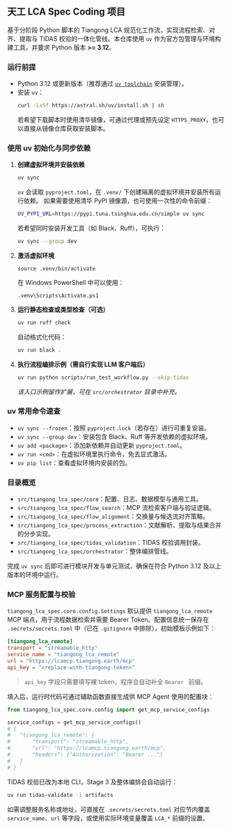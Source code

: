## 天工 LCA Spec Coding 项目

基于分阶段 Python 脚本的 Tiangong LCA 规范化工作流，实现流程检索、对齐、提取与 TIDAS 校验的一体化管线。本仓库使用 `uv` 作为官方包管理与环境构建工具，并要求 Python 版本 **>= 3.12**。

### 运行前提

- Python 3.12 或更新版本（推荐通过 [`uv toolchain`](https://github.com/astral-sh/uv) 安装管理）。
- 安装 `uv`：  
  ```bash
  curl -LsSf https://astral.sh/uv/install.sh | sh
  ```
  若希望下载脚本时使用清华镜像，可通过代理或预先设定 `HTTPS_PROXY`，也可以直接从镜像仓库获取安装脚本。

### 使用 uv 初始化与同步依赖

1. **创建虚拟环境并安装依赖**
   ```bash
   uv sync
   ```
   `uv` 会读取 `pyproject.toml`，在 `.venv/` 下创建隔离的虚拟环境并安装所有运行依赖。
   如果需要使用清华 PyPI 镜像源，也可使用一次性的命令前缀：
   ```bash
   UV_PYPI_URL=https://pypi.tuna.tsinghua.edu.cn/simple uv sync
   ```
   若希望同时安装开发工具（如 Black、Ruff），可执行：
   ```bash
   uv sync --group dev
   ```

2. **激活虚拟环境**
   ```
   source .venv/bin/activate
   ```
   在 Windows PowerShell 中可以使用：
   ```
   .venv\Scripts\Activate.ps1
   ```

3. **运行静态检查或类型检查（可选）**
   ```bash
   uv run ruff check
   ```
   自动格式化代码：
   ```bash
   uv run black .
   ```

4. **执行流程编排示例（需自行实现 LLM 客户端后）**
   ```bash
   uv run python scripts/run_test_workflow.py --skip-tidas
   ```
   *该入口示例留作扩展，可在 `src/orchestrator` 目录中补充。*

### uv 常用命令速查

- `uv sync --frozen`：按照 `pyproject.lock`（若存在）进行可重复安装。
- `uv sync --group dev`：安装包含 Black、Ruff 等开发依赖的虚拟环境。
- `uv add <package>`：添加新依赖并自动更新 `pyproject.toml`。
- `uv run <cmd>`：在虚拟环境里执行命令，免去显式激活。
- `uv pip list`：查看虚拟环境内安装的包。

### 目录概览

- `src/tiangong_lca_spec/core`：配置、日志、数据模型与通用工具。
- `src/tiangong_lca_spec/flow_search`：MCP 流检索客户端与验证逻辑。
- `src/tiangong_lca_spec/flow_alignment`：交换量与候选流对齐策略。
- `src/tiangong_lca_spec/process_extraction`：文献解析、提取与结果合并的分步实现。
- `src/tiangong_lca_spec/tidas_validation`：TIDAS 校验调用封装。
- `src/tiangong_lca_spec/orchestrator`：整体编排管线。

完成 `uv sync` 后即可进行模块开发与单元测试，确保在符合 Python 3.12 及以上版本的环境中运行。

### MCP 服务配置与校验

`tiangong_lca_spec.core.config.Settings` 默认提供 `tiangong_lca_remote` MCP 端点，用于流程数据检索并需要 Bearer Token。配置信息统一保存在 `.secrets/secrets.toml` 中（已在 `.gitignore` 中排除），初始模板示例如下：

```toml
[tiangong_lca_remote]
transport = "streamable_http"
service_name = "tiangong_lca_remote"
url = "https://lcamcp.tiangong.earth/mcp"
api_key = "<replace-with-tiangong-token>"
```

> `api_key` 字段只需要填写裸 token，程序会自动补全 `Bearer ` 前缀。

填入后，运行时代码可通过辅助函数直接生成供 MCP Agent 使用的配置块：

```python
from tiangong_lca_spec.core.config import get_mcp_service_configs

service_configs = get_mcp_service_configs()
# {
#   "tiangong_lca_remote": {
#       "transport": "streamable_http",
#       "url": "https://lcamcp.tiangong.earth/mcp",
#       "headers": {"Authorization": "Bearer ..."}
#   }
# }
```

TIDAS 校验已改为本地 CLI，Stage 3 及整体编排会自动运行：

```bash
uv run tidas-validate -i artifacts
```

如需调整服务名称或地址，可直接在 `.secrets/secrets.toml` 对应节内覆盖 `service_name`、`url` 等字段，或使用实际环境变量覆盖 `LCA_*` 前缀的设置。
